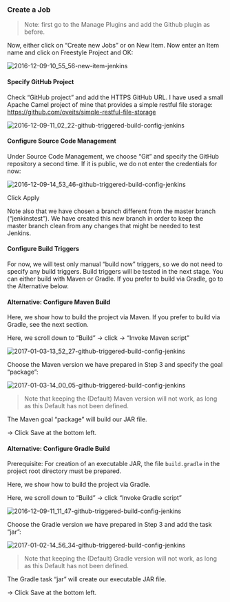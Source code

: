 ### Create a Job

>Note: first go to the Manage Plugins and add the Github plugin as before.

Now, either click on “Create new Jobs” or on New Item. Now enter an Item name and click on Freestyle Project and OK:

![2016-12-09-10_55_56-new-item-jenkins](https://user-images.githubusercontent.com/558905/37997764-ff732eb8-31e9-11e8-943e-9263e6e27c44.png)

#### Specify GitHub Project

Check “GitHub project” and add the HTTPS GitHub URL. I have used a small Apache Camel project of mine that provides a simple restful file storage: https://github.com/oveits/simple-restful-file-storage

![2016-12-09-11_02_22-github-triggered-build-config-jenkins](https://user-images.githubusercontent.com/558905/37997765-ff827f76-31e9-11e8-9d34-a2df72fae369.png)

#### Configure Source Code Management

Under Source Code Management, we choose “Git” and specify the GitHub repository a second time. If it is public, we do not enter the credentials for now:

![2016-12-09-14_53_46-github-triggered-build-config-jenkins](https://user-images.githubusercontent.com/558905/37997252-61087310-31e8-11e8-8429-203e9eba9a46.png)

Click Apply

Note also that we have chosen a branch different from the master branch (“jenkinstest”). We have created this new branch in order to keep the master branch clean from any changes that might be needed to test Jenkins.

#### Configure Build Triggers

For now, we will test only manual “build now” triggers, so we do not need to specify any build triggers. Build triggers will be tested in the next stage. You can either build with Maven or Gradle. If you prefer to build via Gradle, go to the Alternative below.

#### Alternative: Configure Maven Build

Here, we show how to build the project via Maven. If you prefer to build via Gradle, see the next section.

Here, we scroll down to “Build” -> click -> “Invoke Maven script”

![2017-01-03-13_52_27-github-triggered-build-config-jenkins](https://user-images.githubusercontent.com/558905/37997322-7ee9d3ce-31e8-11e8-8723-0860b435c463.png)

Choose the Maven version we have prepared in Step 3 and specify the goal “package”:

![2017-01-03-14_00_05-github-triggered-build-config-jenkins](https://user-images.githubusercontent.com/558905/37997323-7ef84c38-31e8-11e8-97c1-062f7b538e79.png)

>Note that keeping the (Default) Maven version will not work, as long as this Default has not been defined.

The Maven goal “package” will build our JAR file.

-> Click Save at the bottom left.

#### Alternative: Configure Gradle Build

Prerequisite: For creation of an executable JAR, the file `build.gradle` in the project root directory must be prepared.

Here, we show how to build the project via Gradle. 

Here, we scroll down to “Build” -> click “Invoke Gradle script”

![2016-12-09-11_11_47-github-triggered-build-config-jenkins](https://user-images.githubusercontent.com/558905/37997766-ff8f7226-31e9-11e8-99cb-5f1bd2cc4093.png)

Choose the Gradle version we have prepared in Step 3 and add the task “jar”:

![2017-01-02-14_56_34-github-triggered-build-config-jenkins](https://user-images.githubusercontent.com/558905/37997311-7e53bde4-31e8-11e8-87cd-eb03fbb87127.png)

>Note that keeping the (Default) Gradle version will not work, as long as this Default has not been defined.

The Gradle task “jar” will create our executable JAR file.

-> Click Save at the bottom left.
